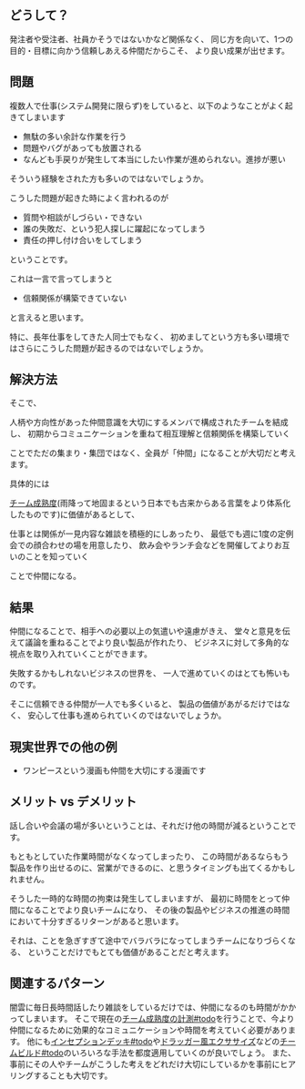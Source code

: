 ## どうして？

発注者や受注者、社員かそうではないかなど関係なく、
同じ方を向いて、1つの目的・目標に向かう信頼しあえる仲間だからこそ、
より良い成果が出せます。

## 問題

複数人で仕事(システム開発に限らず)をしていると、以下のようなことがよく起きてしまいます

* 無駄の多い余計な作業を行う
* 問題やバグがあっても放置される
* なんども手戻りが発生して本当にしたい作業が進められない。進捗が悪い

そういう経験をされた方も多いのではないでしょうか。

こうした問題が起きた時によく言われるのが

* 質問や相談がしづらい・できない
* 誰の失敗だ、という犯人探しに躍起になってしまう
* 責任の押し付け合いをしてしまう

ということです。

これは一言で言ってしまうと

* 信頼関係が構築できていない

と言えると思います。

特に、長年仕事をしてきた人同士でもなく、
初めましてという方も多い環境ではさらにこうした問題が起きるのではないでしょうか。

## 解決方法

そこで、

人柄や方向性があった仲間意識を大切にするメンバで構成されたチームを結成し、
初期からコミュニケーションを重ねて相互理解と信頼関係を構築していく

ことでただの集まり・集団ではなく、全員が「仲間」になることが大切だと考えます。

具体的には

[チーム成熟度](#todo)(雨降って地固まるという日本でも古来からある言葉をより体系化したものです)に価値があるとして、

仕事とは関係が一見内容な雑談を積極的にしあったり、
最低でも週に1度の定例会での顔合わせの場を用意したり、
飲み会やランチ会などを開催してよりお互いのことを知っていく

ことで仲間になる。

## 結果

仲間になることで、相手への必要以上の気遣いや遠慮がきえ、
堂々と意見を伝えて議論を重ねることでより良い製品が作れたり、
ビジネスに対して多角的な視点を取り入れていくことができます。

失敗するかもしれないビジネスの世界を、
一人で進めていくのはとても怖いものです。

そこに信頼できる仲間が一人でも多くいると、
製品の価値があがるだけではなく、
安心して仕事も進められていくのではないでしょうか。

## 現実世界での他の例

* ワンピースという漫画も仲間を大切にする漫画です

## メリット vs デメリット

話し合いや会議の場が多いということは、それだけ他の時間が減るということです。

もともとしていた作業時間がなくなってしまったり、
この時間があるならもう製品を作り出せるのに、営業ができるのに、と思うタイミングも出てくるかもしれません。

そうした一時的な時間の拘束は発生してしまいますが、
最初に時間をとって仲間になることでより良いチームになり、
その後の製品やビジネスの推進の時間において十分すぎるリターンがあると思います。

それは、ことを急ぎすぎて途中でバラバラになってしまうチームになりづらくなる、
ということだけでもとても価値があることだと考えます。

## 関連するパターン

闇雲に毎日長時間話したり雑談をしているだけでは、仲間になるのも時間がかかってしまいます。
そこで現在の[チーム成熟度の計測#todo](#todo)を行うことで、今より仲間になるために効果的なコミュニケーションや時間を考えていく必要があります。
他にも[インセプションデッキ#todo](#todo)や[ドラッガー風エクササイズ](#todo)などの[チームビルド#todo](#todo)のいろいろな手法を都度適用していくのが良いでしょう。
また、事前にその人やチームがこうした考えをどれだけ大切にしているかを事前にヒアリングすることも大切です。
